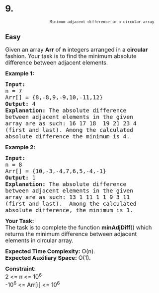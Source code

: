 # 9. 
                        Minimum adjacent difference in a circular array
##  Easy 
<div class="problem-statement">
                <p></p><p><span style="font-size:18px">Given an array <strong>Arr</strong> of <strong>n</strong>&nbsp;integers arranged in a <strong>circular</strong> fashion. Your task is to find the minimum absolute difference between adjacent elements.</span></p>

<p><span style="font-size:18px"><strong>Example 1:</strong></span></p>

<pre><span style="font-size:18px"><strong>Input:
</strong>n = 7
Arr[] = {8,-8,9,-9,10,-11,12}
<strong>Output: </strong>4<strong>
Explanation: </strong>The absolute difference 
between adjacent elements in the given 
array are as such: 16 17 18&nbsp; 19 21 23 4
(first and last). Among the calculated 
absolute difference the minimum is 4.</span></pre>

<p><span style="font-size:18px"><strong>Example 2:</strong></span></p>

<pre><span style="font-size:18px"><strong>Input:
</strong>n = 8
Arr[] = {10,-3,-4,7,6,5,-4,-1}
<strong>Output: </strong>1<strong>
Explanation: </strong>The absolute difference 
between adjacent elements in the given 
array are as such: 13 1 11 1 1 9 3 11
(first and last).  Among the calculated 
absolute difference, the minimum is 1.</span>
</pre>

<p><span style="font-size:18px"><strong>Your Task:</strong><br>
The task is to complete the function <strong>minAdjDiff</strong>() which returns the minimum difference between adjacent elements in circular array.</span></p>

<p><span style="font-size:18px"><strong>Expected Time Complexity:</strong>&nbsp;O(n).<br>
<strong>Expected Auxiliary Space:</strong>&nbsp;O(1).</span></p>

<p><span style="font-size:18px"><strong>Constraint:</strong><br>
2 &lt;= n&nbsp;&lt;= 10<sup>6</sup><br>
-10<sup>6</sup> &lt;= Arr[i] &lt;= 10<sup>6</sup></span></p>

<p>&nbsp;</p>
 <p></p>
            </div>